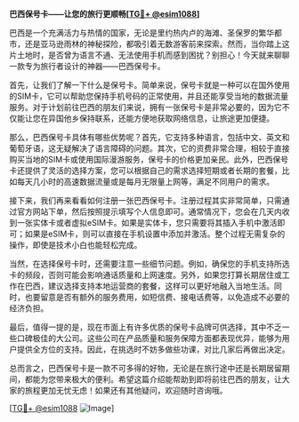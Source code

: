 **巴西保号卡——让您的旅行更顺畅[[TG💪+ @esim1088](https://t.me/s/esim1088)]**

巴西是一个充满活力与热情的国家，无论是里约热内卢的海滩、圣保罗的繁华都市，还是亚马逊雨林的神秘探险，都吸引着无数游客前来探索。然而，当你踏上这片土地时，是否曾为语言不通、无法使用手机而感到困扰？别担心！今天就来聊聊一款专为旅行者设计的神器——巴西保号卡。

首先，让我们了解一下什么是保号卡。简单来说，保号卡就是一种可以在国外使用的SIM卡，它可以帮助您保持手机号码的正常使用，并且还能享受当地的数据流量服务。对于计划前往巴西的朋友们来说，拥有一张保号卡是非常必要的，因为它不仅能让您在异国他乡保持联系，还能方便地获取网络信息，让旅途更加便捷。

那么，巴西保号卡具体有哪些优势呢？首先，它支持多种语言，包括中文、英文和葡萄牙语，这无疑解决了语言障碍的问题。其次，它的资费非常合理，相较于直接购买当地的SIM卡或使用国际漫游服务，保号卡的价格更加亲民。此外，巴西保号卡还提供了灵活的选择方案，您可以根据自己的需求选择短期或者长期的套餐，比如每天几小时的高速数据流量或是每月无限量上网等，满足不同用户的需求。

接下来，我们再来看看如何注册一张巴西保号卡。注册过程其实非常简单，只需通过官方网站下单，然后按照提示填写个人信息即可。通常情况下，您会在几天内收到一张实体卡或者虚拟eSIM卡。如果是实体卡，您只需要将其插入手机中激活即可；如果是eSIM卡，则可以直接在手机设置中添加并激活。整个过程无需复杂的操作，即使是技术小白也能轻松完成。

当然，在选择保号卡时，还需要注意一些细节问题。例如，确保您的手机支持所选卡的频段，否则可能会影响通话质量和上网速度。另外，如果您打算长期居住或工作在巴西，建议选择支持本地运营商的套餐，这样可以更好地融入当地生活。同时，也要留意是否有额外的服务费用，如短信费、接电话费等，以免造成不必要的经济负担。

最后，值得一提的是，现在市面上有许多优质的保号卡品牌可供选择，其中不乏一些口碑极佳的大公司。这些公司在产品质量和服务保障方面都表现优异，能够为用户提供全方位的支持。因此，在挑选时不妨多做些功课，对比几家后再做出决定。

总而言之，巴西保号卡是一款不可多得的好物，无论是在旅行途中还是长期居留期间，都能为您带来极大的便利。希望这篇介绍能帮助到即将前往巴西的朋友，让大家的旅程更加无忧无虑！如果还有其他疑问，欢迎随时咨询哦。

[[TG💪+ @esim1088](https://t.me/s/esim1088) ![Image](https://i.postimg.cc/4NQfJmqS/Snipaste-2025-05-13-00-14-12.png)]